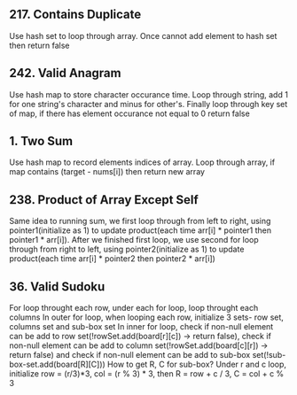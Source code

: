 ## 217. Contains Duplicate
Use hash set to loop through array. Once cannot add element to hash set then return false

## 242. Valid Anagram
Use hash map to store character occurance time. 
Loop through string, add 1 for one string's character and minus for other's.
Finally loop through key set of map, if there has element occurance not equal to 0 return false

## 1. Two Sum
Use hash map to record elements indices of array. Loop through array, if map contains (target - nums[i]) then return new array

## 238. Product of Array Except Self
Same idea to running sum, we first loop through from left to right, using pointer1(initialize as 1) to update product(each time arr[i] * pointer1 then pointer1 * arr[i]).
After we finished first loop, we use second for loop through from right to left, using pointer2(initialize as 1) to update product(each time arr[i] * pointer2 then pointer2 * arr[i])

## 36. Valid Sudoku
For loop throught each row, under each for loop, loop throught each columns
In outer for loop, when looping each row, initialize 3 sets- row set, columns set and sub-box set
In inner for loop, check if non-null element can be add to row set(!rowSet.add(board[r][c]) -> return false), check if non-null element can be add to column set(!rowSet.add(board[c][r]) -> return false) and check if non-null element can be add to sub-box set(!sub-box-set.add(board[R][C]))
How to get R, C for sub-box? Under r and c loop, initialize row = (r/3)*3, col = (r % 3) * 3, then R = row + c / 3, C = col + c % 3
